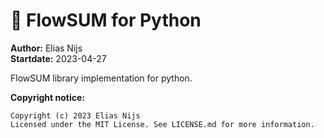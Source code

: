 # 🔬 FlowSUM for Python

**Author:** Elias Nijs\
**Startdate:** 2023-04-27

FlowSUM library implementation for python.

**Copyright notice:**
```
Copyright (c) 2023 Elias Nijs
Licensed under the MIT License. See LICENSE.md for more information.
```
